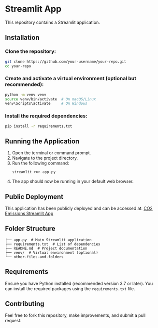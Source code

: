 # Streamlit App

This repository contains a Streamlit application.

## Installation

### Clone the repository:
```sh
git clone https://github.com/your-username/your-repo.git
cd your-repo
```

### Create and activate a virtual environment (optional but recommended):
```sh
python -m venv venv
source venv/bin/activate  # On macOS/Linux
venv\Scripts\activate     # On Windows
```

### Install the required dependencies:
```sh
pip install -r requirements.txt
```

## Running the Application

1. Open the terminal or command prompt.
2. Navigate to the project directory.
3. Run the following command:
   ```sh
   streamlit run app.py
   ```
4. The app should now be running in your default web browser.

## Public Deployment

This application has been publicly deployed and can be accessed at:
[CO2 Emissions Streamlit App](https://prnv2001-co2-emissions-app-app-p0i9za.streamlit.app/)

## Folder Structure
```
├── app.py  # Main Streamlit application
├── requirements.txt  # List of dependencies
├── README.md  # Project documentation
├── venv/  # Virtual environment (optional)
└── other-files-and-folders
```

## Requirements
Ensure you have Python installed (recommended version 3.7 or later). You can install the required packages using the `requirements.txt` file.

## Contributing
Feel free to fork this repository, make improvements, and submit a pull request.


